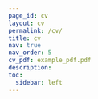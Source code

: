 ```yaml
---
page_id: cv
layout: cv
permalink: /cv/
title: cv
nav: true
nav_order: 5
cv_pdf: example_pdf.pdf
description:
toc:
  sidebar: left
---
```

